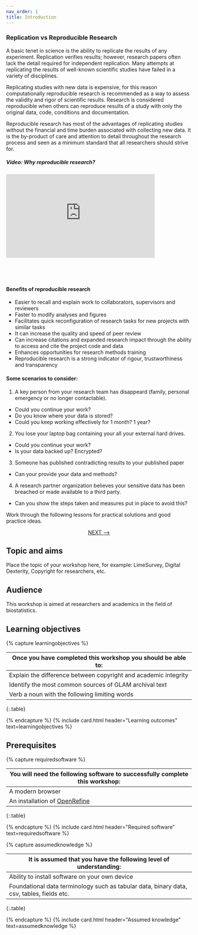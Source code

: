 ```yaml
---
nav_order: 1
title: Introduction
---
```


### Replication vs Reproducible Research

A basic tenet in science is the ability to replicate the results of any experiment. Replication verifies results; however, research papers often lack the detail required for independent replication. Many attempts at replicating the results of well-known scientific studies have failed in a variety of disciplines. 

Replicating studies with new data is expensive, for this reason computationally reproducible research is recommended as a way to assess the validity and rigor of scientific results. Research is considered reproducible when others can reproduce results of a study with only the original data, code, conditions and documentation. 

Reproducible research has most of the advantages of replicating studies without the financial and time burden associated with collecting new data. It is the by-product of care and attention to detail throughout the research process and seen as a minimum standard that all researchers should strive for.

##### Video: Why reproducible research?
<div style="padding:56.25% 0 0 0;position:relative;"><iframe src="https://player.vimeo.com/video/766353650?h=fb39c9c8a8&amp;badge=0&amp;autopause=0&amp;player_id=0&amp;app_id=58479" frameborder="0" allow="autoplay; fullscreen; picture-in-picture" allowfullscreen style="position:absolute;top:0;left:0;width:80%;height:80%;" title="Reproducible Research Tutorial"></iframe></div><script src="https://player.vimeo.com/api/player.js"></script>

#### Benefits of reproducible research
- Easier to recall and explain work to collaborators, supervisors and reviewers
- Faster to modify analyses and figures
- Facilitates quick reconfiguration of research tasks for new projects with similar tasks
- It can increase the quality and speed of peer review
- Can increase citations and expanded research impact through the ability to access and cite the project code and data
- Enhances opportunities for research methods training
- Reproducible research is a strong indicator of rigour, trustworthiness and transparency

#### Some scenarios to consider:

1. A key person from your research team has disappeard (family, personal emergency or no longer contactable). 
- Could you continue your work? 
- Do you know where your data is stored? 
- Could you keep working effectively for 1 month? 1 year?

2. You lose your laptop bag containing your all your external hard drives. 
- Could you continue your work? 
- Is your data backed up? Encrypted?

3. Someone has published contradicting results to your published paper
- Can your provide your data and methods?

4. A research partner organization believes your sensitive data has been breached or made available to a third party. 
- Can you show the steps taken and measures put in place to avoid this?

Work through the following lessons for practical solutions and good practice ideas.

<p align="center">
  <a href="https://griffithunilibrary.github.io/ten-repo/content/01-quality.html">NEXT --></a>
</p>

## Topic and aims

Place the topic of your workshop here, for example: LimeSurvey, Digital Dexterity, Copyright for researchers, etc.

## Audience

This workshop is aimed at researchers and academics in the field of biostatistics.

## Learning objectives

{% capture learningobjectives %}

| Once you have completed this workshop you should be able to: |
| -----|
| Explain the difference between copyright and academic integrity  |
| Identify the most common sources of GLAM archival text  |
| Verb a noun with the following limiting words  |
{:.table}

{% endcapture %}
{% include card.html header="Learning outcomes" text=learningobjectives %}

## Prerequisites

{% capture requiredsoftware %}

| You will need the following software to successfully complete this workshop: |
| -----|
| A modern browser  |
| An installation of [OpenRefine](https://openrefine.org)  |
{:.table}

{% endcapture %}
{% include card.html header="Required software" text=requiredsoftware %}

{% capture assumedknowledge %}

| It is assumed that you have the following level of understanding: |
| -----|
| Ability to install software on your own device |
| Foundational data terminology such as tabular data, binary data, csv, tables, fields etc.  |
{:.table}

{% endcapture %}
{% include card.html header="Assumed knowledge" text=assumedknowledge %}